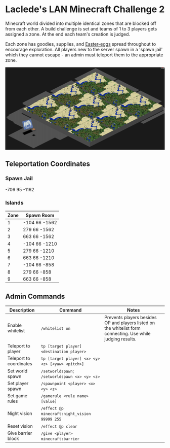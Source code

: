# Laclede's LAN Minecraft Challenge 2

Minecraft world divided into multiple identical zones that are blocked off from each other. A build challenge is set and teams of 1 to 3 players gets assigned a zone. At the end each team's creation is judged.

Each zone has goodies, supplies, and [Easter-eggs](https://en.wikipedia.org/wiki/Easter_egg_(media)) spread throughout to encourage exploration. All players new to the server spawn in a 'spawn jail' which they cannot escape - an admin must teleport them to the appropriate zone.

![alt text](https://raw.githubusercontent.com/LacledesLAN/gamesvr-minecraft-challenge2/master/.docs/OverheadMap.png "Overhead Map")

## Teleportation Coordinates

### Spawn Jail

-706 95 -1162

### Islands

| Zone | Spawn Room    |
| ---- | ------------- |
| 1    | -104 66 -1562 |
| 2    | 279 66 -1562  |
| 3    | 663 66 -1562  |
| 4    | -104 66 -1210 |
| 5    | 279 66 -1210  |
| 6    | 663 66 -1210  |
| 7    | -104 66 -858  |
| 8    | 279 66 -858   |
| 9    | 663 66 -858   |

## Admin Commands

| Description             | Command                                          | Notes |
| ----------------------- | ------------------------------------------------ | ----- |
| Enable whitelist        | `/whitelist on`                                  | Prevents players besides OP and players listed on the whitelist form connecting. Use while judging results. |
| Teleport to player      | `tp [target player] <destination player>`        |       |
| Teleport to coordinates | `tp [target player] <x> <y> <z> [<yaw> <pitch>]` |       |
| Set world spawn         | `/setworldspawn`; `/setworldspawn <x> <y> <z>`   |       |
| Set player spawn        | `/spawnpoint <player> <x> <y> <z>`               |       |
| Set game rules          | `/gamerule <rule name> [value]`                  |       |
| Night vision            | `/effect @p minecraft:night_vision 99999 255`    |       |
| Reset vision            | `/effect @p clear`                               |       |
| Give barrier block      | `/give <player> minecraft:barrier`               |       |
